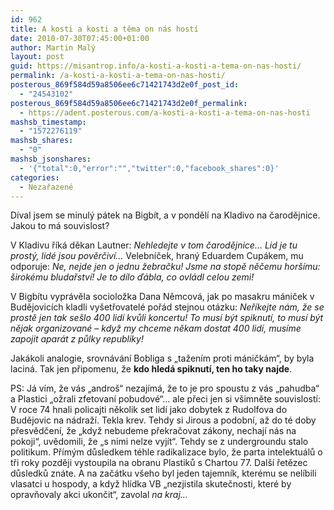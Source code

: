 ```yaml
---
id: 962
title: A kosti a kosti a těma on nás hostí
date: 2010-07-30T07:45:00+01:00
author: Martin Malý
layout: post
guid: https://misantrop.info/a-kosti-a-kosti-a-tema-on-nas-hosti/
permalink: /a-kosti-a-kosti-a-tema-on-nas-hosti/
posterous_869f584d59a8506ee6c71421743d2e0f_post_id:
  - "24543102"
posterous_869f584d59a8506ee6c71421743d2e0f_permalink:
  - https://adent.posterous.com/a-kosti-a-kosti-a-tema-on-nas-hosti
mashsb_timestamp:
  - "1572276119"
mashsb_shares:
  - "0"
mashsb_jsonshares:
  - '{"total":0,"error":"","twitter":0,"facebook_shares":0}'
categories:
  - Nezařazené
---
```

Díval jsem se minulý pátek na Bigbít, a v pondělí na Kladivo na čarodějnice. Jakou to má souvislost?

V Kladivu říká děkan Lautner: _Nehledejte v tom čarodějnice&#8230; Lid je tu prostý, lidé jsou pověrčiví&#8230;_ Velebníček, hraný Eduardem Cupákem, mu odporuje: _Ne, nejde jen o jednu žebračku! Jsme na stopě něčemu horšímu: širokému bludařství! Je to dílo ďábla, co ovládl celou zemi!_

V Bigbítu vyprávěla socioložka Dana Němcová, jak po masakru mániček v Budějovicích kladli vyšetřovatelé pořád stejnou otázku: _Neříkejte nám, že se prostě jen tak sešlo 400 lidí kvůli koncertu! To musí být spiknutí, to musí být nějak organizované &#8211; když my chceme někam dostat 400 lidí, musíme zapojit aparát z půlky republiky!_

Jakákoli analogie, srovnávání Bobliga s &#8222;tažením proti máničkám&#8220;, by byla laciná. Tak jen připomenu, že **kdo hledá spiknutí, ten ho taky najde**.



PS: Já vím, že vás &#8222;androš&#8220; nezajímá, že to je pro spoustu z vás &#8222;pahudba&#8220; a Plastici &#8222;ožrali zfetovaní pobudové&#8220;&#8230; ale přeci jen si všimněte souvislostí: V roce 74 hnali policajti několik set lidí jako dobytek z Rudolfova do Budějovic na nádraží. Tekla krev. Tehdy si Jirous a podobní, až do té doby přesvědčení, že &#8222;když nebudeme překračovat zákony, nechají nás na pokoji&#8220;, uvědomili, že &#8222;s nimi nelze vyjít&#8220;. Tehdy se z undergroundu stalo politikum. Přímým důsledkem téhle radikalizace bylo, že parta intelektuálů o tři roky později vystoupila na obranu Plastiků s Chartou 77. Další řetězec důsledků znáte. A na začátku všeho byl jeden tajemník, kterému se nelíbili vlasatci u hospody, a když hlídka VB &#8222;nezjistila skutečnosti, které by opravňovaly akci ukončit&#8220;, zavolal _na kraj&#8230;_

 